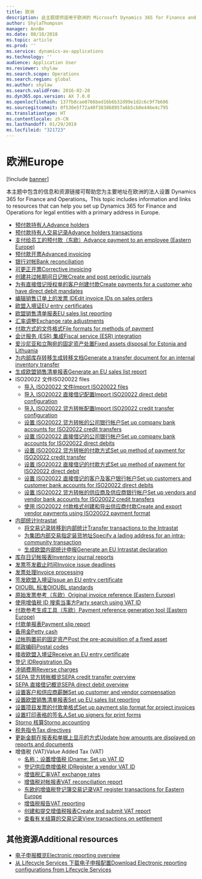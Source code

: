 ```yaml
---
title: 欧洲
description: 此主题提供适用于欧洲的 Microsoft Dynamics 365 for Finance and Operations 文档资源的链接。
author: ShylaThompson
manager: AnnBe
ms.date: 08/10/2018
ms.topic: article
ms.prod: ''
ms.service: dynamics-ax-applications
ms.technology: ''
audience: Application User
ms.reviewer: shylaw
ms.search.scope: Operations
ms.search.region: global
ms.author: shylaw
ms.search.validFrom: 2016-02-28
ms.dyn365.ops.version: AX 7.0.0
ms.openlocfilehash: 137fb8cae0766bed16b6b32d99e1d2c6c9f7b606
ms.sourcegitcommit: 0f530e5f72a40f383868957a6b5cb0e446e4c795
ms.translationtype: HT
ms.contentlocale: zh-CN
ms.lasthandoff: 01/29/2019
ms.locfileid: "321723"
---
```

# <a name="europe"></a><span data-ttu-id="66c9a-103">欧洲</span><span class="sxs-lookup"><span data-stu-id="66c9a-103">Europe</span></span> 

[!include [banner](../includes/banner.md)]

<span data-ttu-id="66c9a-104">本主题中包含的信息和资源链接可帮助您为主要地址在欧洲的法人设置 Dynamics 365 for Finance and Operations。</span><span class="sxs-lookup"><span data-stu-id="66c9a-104">This topic includes information and links to resources that can help you set up Dynamics 365 for Finance and Operations for legal entities with a primary address in Europe.</span></span> 

- [<span data-ttu-id="66c9a-105">预付款持有人</span><span class="sxs-lookup"><span data-stu-id="66c9a-105">Advance holders</span></span>](emea-advance-holders.md)
 - [<span data-ttu-id="66c9a-106">预付款持有人交易记录</span><span class="sxs-lookup"><span data-stu-id="66c9a-106">Advance holders transactions</span></span>](emea-advance-holders-transactions.md)
 - [<span data-ttu-id="66c9a-107">支付给员工的预付款（东欧）</span><span class="sxs-lookup"><span data-stu-id="66c9a-107">Advance payment to an employee (Eastern Europe)</span></span>](tasks/advance-payment-employee.md)
- [<span data-ttu-id="66c9a-108">预付款开票</span><span class="sxs-lookup"><span data-stu-id="66c9a-108">Advanced invoicing</span></span>](emea-advance-invoice.md)
- [<span data-ttu-id="66c9a-109">银行对帐</span><span class="sxs-lookup"><span data-stu-id="66c9a-109">Bank reconciliation</span></span>](emea-bank-reconciliation.md)
- [<span data-ttu-id="66c9a-110">可更正开票</span><span class="sxs-lookup"><span data-stu-id="66c9a-110">Corrective invoicing</span></span>](emea-corrective-invoice.md)
- [<span data-ttu-id="66c9a-111">创建并过帐期间日记帐</span><span class="sxs-lookup"><span data-stu-id="66c9a-111">Create and post periodic journals</span></span>](emea-create-post-periodic-journals.md)
- [<span data-ttu-id="66c9a-112">为有直接借记授权单的客户创建付款</span><span class="sxs-lookup"><span data-stu-id="66c9a-112">Create payments for a customer who have direct debit mandates</span></span>](tasks/create-payments-customers-who-have-direct-debit-mandates.md)
- [<span data-ttu-id="66c9a-113">编辑销售订单上的发票 ID</span><span class="sxs-lookup"><span data-stu-id="66c9a-113">Edit invoice IDs on sales orders</span></span>](emea-edit-invoice-id-sales-orders.md)
- [<span data-ttu-id="66c9a-114">欧盟入境证</span><span class="sxs-lookup"><span data-stu-id="66c9a-114">EU entry certificates</span></span>](emea-entry-certificates.md)
- [<span data-ttu-id="66c9a-115">欧盟销售清单报表</span><span class="sxs-lookup"><span data-stu-id="66c9a-115">EU sales list reporting</span></span>](emea-eu-sales-list.md)
- [<span data-ttu-id="66c9a-116">汇率调整</span><span class="sxs-lookup"><span data-stu-id="66c9a-116">Exchange rate adjustments</span></span>](emea-exchange-rate-adjustments.md)
- [<span data-ttu-id="66c9a-117">付款方式的文件格式</span><span class="sxs-lookup"><span data-stu-id="66c9a-117">File formats for methods of payment</span></span>](emea-select-file-formats-for-the-method-of-payments.md)
- [<span data-ttu-id="66c9a-118">会计服务 (ESR) 集成</span><span class="sxs-lookup"><span data-stu-id="66c9a-118">Fiscal service (ESR) integration</span></span>](emea-fiscal-service-integration.md)
- [<span data-ttu-id="66c9a-119">爱沙尼亚和立陶宛的固定资产处置</span><span class="sxs-lookup"><span data-stu-id="66c9a-119">Fixed assets disposal for Estonia and Lithuania</span></span>](emea-credit-note-reverse-fixed-asset-sale.md)
- [<span data-ttu-id="66c9a-120">为内部库存转移生成转移文档</span><span class="sxs-lookup"><span data-stu-id="66c9a-120">Generate a transfer document for an internal inventory transfer</span></span>](tasks/transfer-document-internal-inventory-transfer.md)
- [<span data-ttu-id="66c9a-121">生成欧盟销售清单报表</span><span class="sxs-lookup"><span data-stu-id="66c9a-121">Generate an EU sales list report</span></span>](tasks/eur-00011-eu-sales-list-report.md)
- <span data-ttu-id="66c9a-122">ISO20022 文件</span><span class="sxs-lookup"><span data-stu-id="66c9a-122">ISO20022 files</span></span>
  - [<span data-ttu-id="66c9a-123">导入 ISO20022 文件</span><span class="sxs-lookup"><span data-stu-id="66c9a-123">Import ISO20022 files</span></span>](emea-ISO20022-file-formats.md)
  - [<span data-ttu-id="66c9a-124">导入 ISO20022 直接借记配置</span><span class="sxs-lookup"><span data-stu-id="66c9a-124">Import ISO20022 direct debit configuration</span></span>](tasks/import-iso20022-direct-debit-configuration.md)
  - [<span data-ttu-id="66c9a-125">导入 ISO20022 贷方转帐配置</span><span class="sxs-lookup"><span data-stu-id="66c9a-125">Import ISO20022 credit transfer configuration</span></span>](tasks/import-iso20022-credit-transfer-configuration.md)
  - [<span data-ttu-id="66c9a-126">设置 ISO20022 贷方转帐的公司银行帐户</span><span class="sxs-lookup"><span data-stu-id="66c9a-126">Set up company bank accounts for ISO20022 credit transfers</span></span>](tasks/set-up-company-bank-accounts-iso20022-credit-transfers.md)
  - [<span data-ttu-id="66c9a-127">设置 ISO20022 直接借记的公司银行帐户</span><span class="sxs-lookup"><span data-stu-id="66c9a-127">Set up company bank accounts for ISO20022 direct debits</span></span>](tasks/set-up-company-bank-accounts-iso20022-direct-debits.md)
  - [<span data-ttu-id="66c9a-128">设置 ISO20022 贷方转帐的付款方式</span><span class="sxs-lookup"><span data-stu-id="66c9a-128">Set up method of payment for ISO20022 credit transfer</span></span>](tasks/set-up-method-payment-iso20022-credit-transfer.md)
  - [<span data-ttu-id="66c9a-129">设置 ISO20022 直接借记的付款方式</span><span class="sxs-lookup"><span data-stu-id="66c9a-129">Set up method of payment for ISO20022 direct debit</span></span>](tasks/setup-method-payment-iso20022-direct-debit.md)
  - [<span data-ttu-id="66c9a-130">设置 ISO20022 直接借记的客户及客户银行帐户</span><span class="sxs-lookup"><span data-stu-id="66c9a-130">Set up customers and customer bank accounts for ISO20022 direct debits</span></span>](tasks/set-up-bank-accounts-iso20022-direct-debits.md)
  - [<span data-ttu-id="66c9a-131">设置 ISO20022 贷方转帐的供应商及供应商银行帐户</span><span class="sxs-lookup"><span data-stu-id="66c9a-131">Set up vendors and vendor bank accounts for ISO20022 credit transfers</span></span>](tasks/set-up-vendor-iso20022-credit-transfers.md)
  - [<span data-ttu-id="66c9a-132">使用 ISO20022 付款格式创建和导出供应商付款</span><span class="sxs-lookup"><span data-stu-id="66c9a-132">Create and export vendor payments using ISO20022 payment format</span></span>](tasks/create-export-vendor-payments-iso20022-payment-format.md)
- [<span data-ttu-id="66c9a-133">内部统计</span><span class="sxs-lookup"><span data-stu-id="66c9a-133">Intrastat</span></span>](emea-intrastat.md)
  - [<span data-ttu-id="66c9a-134">将交易记录转移到内部统计</span><span class="sxs-lookup"><span data-stu-id="66c9a-134">Transfer transactions to the Intrastat</span></span>](tasks/transfer-transactions-intrastat.md)
  - [<span data-ttu-id="66c9a-135">为集团内部交易指定装货地址</span><span class="sxs-lookup"><span data-stu-id="66c9a-135">Specify a lading address for an intra-community transaction</span></span>](tasks/eur-00002-specify-lading-address-intra-community.md)
  - [<span data-ttu-id="66c9a-136">生成欧盟内部统计申报</span><span class="sxs-lookup"><span data-stu-id="66c9a-136">Generate an EU Intrastat declaration</span></span>](tasks/eur-00002-eu-intrastat-declaration.md)
- [<span data-ttu-id="66c9a-137">库存日记帐报表</span><span class="sxs-lookup"><span data-stu-id="66c9a-137">Inventory journal reports</span></span>](emea-set-up-report-inventory-journal-names.md)
- [<span data-ttu-id="66c9a-138">发票签发截止时间</span><span class="sxs-lookup"><span data-stu-id="66c9a-138">Invoice issue deadlines</span></span>](emea-invoice-issue-deadline.md)
- [<span data-ttu-id="66c9a-139">发票处理</span><span class="sxs-lookup"><span data-stu-id="66c9a-139">Invoice processing</span></span>](emea-invoice-processing.md)
- [<span data-ttu-id="66c9a-140">签发欧盟入境证</span><span class="sxs-lookup"><span data-stu-id="66c9a-140">Issue an EU entry certificate</span></span>](tasks/eur-00012-issue-eu-entry-certificate.md)
- [<span data-ttu-id="66c9a-141">OIOUBL 标准</span><span class="sxs-lookup"><span data-stu-id="66c9a-141">OIOUBL standards</span></span>](emea-oioubl-standards-electronic-invoicing.md)
- [<span data-ttu-id="66c9a-142">原始发票参考（东欧）</span><span class="sxs-lookup"><span data-stu-id="66c9a-142">Original invoice reference (Eastern Europe)</span></span>](tasks/ee-00004-original-invoice-reference.md)
- [<span data-ttu-id="66c9a-143">使用增值税 ID 搜索当事方</span><span class="sxs-lookup"><span data-stu-id="66c9a-143">Party search using VAT ID</span></span>](tasks/eur-00015-party-search-vat-id.md)
- [<span data-ttu-id="66c9a-144">付款参考生成工具（东欧）</span><span class="sxs-lookup"><span data-stu-id="66c9a-144">Payment reference generation tool (Eastern Europe)</span></span>](tasks/ee-00015-payment-reference-generation-tool.md)
- [<span data-ttu-id="66c9a-145">付款单报表</span><span class="sxs-lookup"><span data-stu-id="66c9a-145">Payment slip report</span></span>](emea-eur-payment-slip-report-giro.md)
- [<span data-ttu-id="66c9a-146">备用金</span><span class="sxs-lookup"><span data-stu-id="66c9a-146">Petty cash</span></span>](emea-petty-cash.md)
- [<span data-ttu-id="66c9a-147">过帐购置前的固定资产</span><span class="sxs-lookup"><span data-stu-id="66c9a-147">Post the pre-acquisition of a fixed asset</span></span>](emea-pre-acquisition-acquisition-fixed-asset.md)
- [<span data-ttu-id="66c9a-148">邮政编码</span><span class="sxs-lookup"><span data-stu-id="66c9a-148">Postal codes</span></span>](emea-import-create-postal-codes-manually.md)
- [<span data-ttu-id="66c9a-149">接收欧盟入境证</span><span class="sxs-lookup"><span data-stu-id="66c9a-149">Receive an EU entry certificate</span></span>](tasks/eur-00012-receive-eu-entry-certificate.md)
- [<span data-ttu-id="66c9a-150">登记 ID</span><span class="sxs-lookup"><span data-stu-id="66c9a-150">Registration IDs</span></span>](emea-registration-ids.md)
- [<span data-ttu-id="66c9a-151">冲销费用</span><span class="sxs-lookup"><span data-stu-id="66c9a-151">Reverse charges</span></span>](emea-reverse-charge.md)
- [<span data-ttu-id="66c9a-152">SEPA 贷方转帐概览</span><span class="sxs-lookup"><span data-stu-id="66c9a-152">SEPA credit transfer overview</span></span>](../accounts-payable/sepa-credit-transfer.md)
- [<span data-ttu-id="66c9a-153">SEPA 直接借记概览</span><span class="sxs-lookup"><span data-stu-id="66c9a-153">SEPA direct debit overview</span></span>](../accounts-receivable/sepa-direct-debit-overview.md)
- [<span data-ttu-id="66c9a-154">设置客户和供应商薪酬</span><span class="sxs-lookup"><span data-stu-id="66c9a-154">Set up customer and vendor compensation</span></span>](emea-compensation-customer-vendor-transactions.md)
- [<span data-ttu-id="66c9a-155">设置欧盟销售清单报表</span><span class="sxs-lookup"><span data-stu-id="66c9a-155">Set up EU sales list reporting</span></span>](tasks/eur-00011-eu-sales-list-reporting.md)
- [<span data-ttu-id="66c9a-156">设置项目发票的付款单格式</span><span class="sxs-lookup"><span data-stu-id="66c9a-156">Set up payment slip format for project invoices</span></span>](tasks/set-up-payment-slip-format-project-invoices.md)
- [<span data-ttu-id="66c9a-157">设置打印表格的签名人</span><span class="sxs-lookup"><span data-stu-id="66c9a-157">Set up signers for print forms</span></span>](emea-set-up-signers-for-printing-forms.md)
- [<span data-ttu-id="66c9a-158">Storno 核算</span><span class="sxs-lookup"><span data-stu-id="66c9a-158">Storno accounting</span></span>](emea-storno.md)
- [<span data-ttu-id="66c9a-159">税务指令</span><span class="sxs-lookup"><span data-stu-id="66c9a-159">Tax directives</span></span>](emea-tax-directives.md)
- [<span data-ttu-id="66c9a-160">更新金额在报表和单据上显示的方式</span><span class="sxs-lookup"><span data-stu-id="66c9a-160">Update how amounts are displayed on reports and documents</span></span>](emea-amount-printing-forms.md)
- <span data-ttu-id="66c9a-161">增值税 (VAT)</span><span class="sxs-lookup"><span data-stu-id="66c9a-161">Value Added Tax (VAT)</span></span>
  - [<span data-ttu-id="66c9a-162">名称：设置增值税 ID</span><span class="sxs-lookup"><span data-stu-id="66c9a-162">name: Set up VAT ID</span></span>](tasks/eur-00015-vat-id.md)
  - [<span data-ttu-id="66c9a-163">登记供应商增值税 ID</span><span class="sxs-lookup"><span data-stu-id="66c9a-163">Register a vendor VAT ID</span></span>](tasks/eur-00015-registration-vendor-vat-id.md)
  - [<span data-ttu-id="66c9a-164">增值税汇率</span><span class="sxs-lookup"><span data-stu-id="66c9a-164">VAT exchange rates</span></span>](emea-vat-exchange-rate.md)
  - [<span data-ttu-id="66c9a-165">增值税对帐报表</span><span class="sxs-lookup"><span data-stu-id="66c9a-165">VAT reconciliation report</span></span>](tasks/eur-00018-vat-reconciliation-report.md)
  - [<span data-ttu-id="66c9a-166">东欧的增值税登记簿交易记录</span><span class="sxs-lookup"><span data-stu-id="66c9a-166">VAT register transactions for Eastern Europe</span></span>](emea-vat-register-transactions.md)
  - [<span data-ttu-id="66c9a-167">增值税报告</span><span class="sxs-lookup"><span data-stu-id="66c9a-167">VAT reporting</span></span>](emea-vat-reporting.md)
  - [<span data-ttu-id="66c9a-168">创建和提交增值税报表</span><span class="sxs-lookup"><span data-stu-id="66c9a-168">Create and submit VAT report</span></span>](tasks/create-submit-vat-report.md)
  - [<span data-ttu-id="66c9a-169">查看有关结算的交易记录</span><span class="sxs-lookup"><span data-stu-id="66c9a-169">View transactions on settlement</span></span>](emea-transactions-settlement-form.md)

## <a name="additional-resources"></a><span data-ttu-id="66c9a-170">其他资源</span><span class="sxs-lookup"><span data-stu-id="66c9a-170">Additional resources</span></span>

- [<span data-ttu-id="66c9a-171">电子申报概览</span><span class="sxs-lookup"><span data-stu-id="66c9a-171">Electronic reporting overview</span></span>](../../dev-itpro/analytics/general-electronic-reporting.md)
- [<span data-ttu-id="66c9a-172">从 Lifecycle Services 下载电子申报配置</span><span class="sxs-lookup"><span data-stu-id="66c9a-172">Download Electronic reporting configurations from Lifecycle Services</span></span>](../../dev-itpro/analytics/download-electronic-reporting-configuration-lcs.md)

